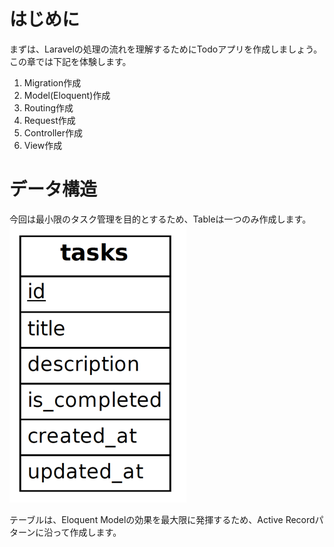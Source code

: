 # はじめに
まずは、Laravelの処理の流れを理解するためにTodoアプリを作成しましょう。  
この章では下記を体験します。
1. Migration作成
2. Model(Eloquent)作成
3. Routing作成
4. Request作成
5. Controller作成
6. View作成

# データ構造
今回は最小限のタスク管理を目的とするため、Tableは一つのみ作成します。  
![er図](./images/er.png)

テーブルは、Eloquent Modelの効果を最大限に発揮するため、Active Recordパターンに沿って作成します。  

